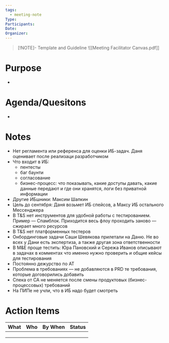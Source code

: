 ```yaml
---
tags:
  - meeting-note
Type: 
Participants: 
Date: 
Organizer:
---
```

> [!NOTE]- Template and Guideline
> ![[Meeting Facilitator Canvas.pdf]]
# Purpose
- 
# Agenda/Quesitons
- 
# Notes
- Нет регламента или референса для оценки ИБ-задач. Даня оценивает после реализаци разработчиком
- Что входит в ИБ:
	- пентесты
	- баг баунти
	- согласование
	- бизнес-процесс: что показывать, какие доступы давать, какие данные передают и где они хранятся, логи без приватной информации
- Другие ИБшники: Максим Шапкин
- Цель до сентября: Даня возьмет ИБ спейсов, а Максу ИБ остального Мессенджера
- В T&S нет инструментов для удобной работы с тестированием. Пример — Спамблок. Приходится весь флоу проходить заново — сжирает много ресурсов
- В T&S нет платформенных тестеров
- Онбординговые задачи Саши Шевякова прилетали на Даню. Не во всех у Дани есть экспертиза, а также другая зона ответственности
- В M&E проще тестить: Юра Пановский и Сережа Иванов описывают в задачах в комментах что именно нужно проверить и общие кейсы для тестирования
- Постоянно дежурство по АТ
- Проблема в требованиях — не добавляются в PRD те требования, которые договорились добавить
- Спека от СА не меняется после смены продуктовых (бизнес-процессовых) требований
- На ПИПе не учли, что в ИБ надо будет смотреть
# Action Items
| What | Who | By When | Status |
| ---- | ---- | ---- | ---- |
|  |  |  |  |
|  |  |  |  |
|  |  |  |  |
